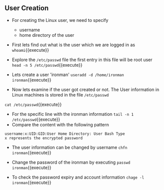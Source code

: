 User Creation
-------------

* For creating the Linux user, we need to specify
  * username
  * home directory of the user

* First lets find out what is the user which we are logged in as `whoami`{{execute}}
  
* Explore the ```/etc/passwd``` file the first entry in this file will be root user
`head -n 5 /etc/passwd`{{execute}}


* Lets create a user 'ironman'
`useradd -d /home/ironman ironman`{{execute}}

* Now lets examine if the user got created or not. The User information in Linux machines is stored in the file ```/etc/passwd```

`cat /etc/passwd`{{execute}}

* For the specific line with the ironman information `tail -n 1 /etc/passwd`{{execute}}
* Compare the content with the following pattern
```
username:x:UID:GID:User Home Directory: User Bash Type
x represents the encrypted password
```
* The user information can be changed by username `chfn ironman`{{execute}}

* Change the password of the ironman by executing `passwd ironman`{{execute}} 

* To check the password expiry and account information `chage -l ironman`{{execute}}

    